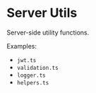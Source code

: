 # Server Utils

Server-side utility functions.

Examples:
- `jwt.ts`
- `validation.ts`
- `logger.ts`
- `helpers.ts`